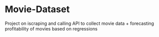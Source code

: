 # Movie-Dataset
Project on iscraping and calling API to collect movie data + forecasting profitability of movies based on regressions

